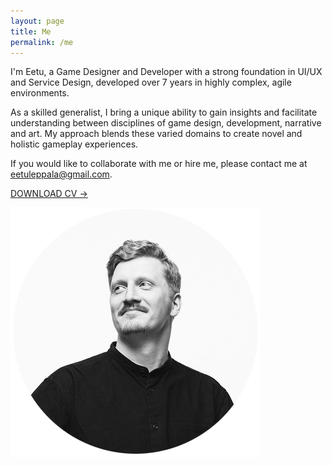 ```yaml
---
layout: page
title: Me
permalink: /me
---
```


I'm Eetu, a Game Designer and Developer with a strong foundation in UI/UX and Service Design, developed over 7 years in highly complex, agile environments. 

As a skilled generalist, I bring a unique ability to gain insights and facilitate understanding between disciplines of game design, development, narrative and art. My approach blends these varied domains to create novel and holistic gameplay experiences.

If you would like to collaborate with me or hire me, please contact me at [eetuleppala@gmail.com](mailto:eetuleppala@gmail.com).

<div class="blocklink"><a href="/assets/files/CV.pdf" target="_black"> DOWNLOAD CV →</a></div>

![Alt text](../assets/img/headshot.png)
